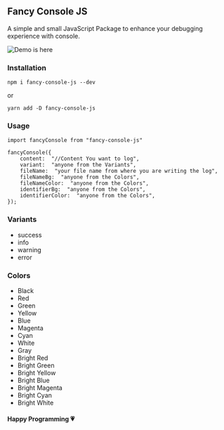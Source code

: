 ## Fancy Console JS

A simple and small JavaScript Package to enhance your debugging experience with console.

![Demo is here](https://lh3.googleusercontent.com/d/1G0d9MquPI2OYSeO5w3HbnYZ6axeGMkMa)

### Installation

    npm i fancy-console-js --dev

or

    yarn add -D fancy-console-js

### Usage

    import fancyConsole from "fancy-console-js"

    fancyConsole({
    	content:  "//Content You want to log",
    	variant:  "anyone from the Variants",
    	fileName:  "your file name from where you are writing the log",
    	fileNameBg:  "anyone from the Colors",
    	fileNameColor:  "anyone from the Colors",
    	identifierBg:  "anyone from the Colors",
    	identifierColor:  "anyone from the Colors",
    });

### Variants

- success
- info
- warning
- error

### Colors

- Black
- Red
- Green
- Yellow
- Blue
- Magenta
- Cyan
- White
- Gray
- Bright Red
- Bright Green
- Bright Yellow
- Bright Blue
- Bright Magenta
- Bright Cyan
- Bright White

#### Happy Programming 💗
